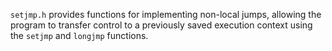 `setjmp.h` provides functions for implementing non-local jumps, allowing the program to transfer control to a previously saved execution context using the `setjmp` and `longjmp` functions.